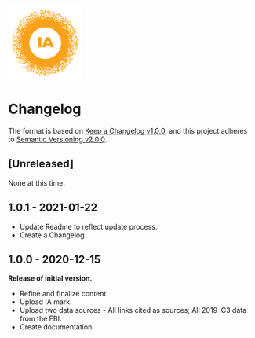 ![image](https://github.com/internetassociation/SITARA/blob/main/Assets/IA_Mark.png)

# Changelog

The format is based on [Keep a Changelog v1.0.0](https://keepachangelog.com/en/1.0.0/), and this project adheres to [Semantic Versioning v2.0.0](https://semver.org/spec/v2.0.0.html).

## [Unreleased]
None at this time.

## 1.0.1 - 2021-01-22
- Update Readme to reflect update process.
- Create a Changelog.

## 1.0.0 - 2020-12-15
**Release of initial version.**
- Refine and finalize content.
- Upload IA mark.
- Upload two data sources - All links cited as sources; All 2019 IC3 data from the FBI.
- Create documentation.
